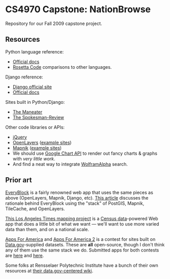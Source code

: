 # CS4970 Capstone: NationBrowse #

Repository for our Fall 2009 capstone project.

## Resources ##

Python language reference:
 * [Official docs](http://docs.python.org/)
 * [Rosetta Code](http://rosettacode.org/wiki/Category:Python) comparisons to other languages.

Django reference:
 * [Django official site](http://www.djangoproject.com/)
 * [Official docs](http://docs.djangoproject.com/)

Sites built in Python/Django:
 * [The Maneater](http://www.themaneater.com/)
 * [The Spokesman-Review](http://www.spokesman.com/)

Other code libraries or APIs:
 * [jQuery](http://docs.jquery.com/Main_Page)
 * [OpenLayers](http://trac.openlayers.org/wiki) ([example sites](http://openlayers.org/dev/examples/))
 * [Mapnik](http://trac.mapnik.org/) ([example sites](http://mapnik.org/demo/))
 * We should use [Google Chart API](http://code.google.com/apis/chart/) to render out fancy charts & graphs with <i>very little work</i>.
 * And find a neat way to integrate [WolframAlpha](http://www.wolframalpha.com/) search.

## Prior art ##

[EveryBlock](http://everyblock.com/) is a fairly renowned web app that uses the same pieces as above (OpenLayers, Mapnik, Django, etc). [This article](http://www.alistapart.com/articles/takecontrolofyourmaps) discusses the rationale behind EveryBlock using the "stack" of PostGIS, Mapnik, TileCache, and OpenLayers.

[This Los Angeles Times mapping project](http://projects.latimes.com/mapping-la/neighborhoods/) is a [Census data](http://factfinder.census.gov/home/saff/main.html)-powered Web app that does a little bit of what we want — we'll want to use more varied data than them, and on a national scale.

[Apps For America](http://www.sunlightlabs.com/contests/appsforamerica/) and [Apps For America 2](http://sunlightlabs.com/contests/appsforamerica2/) is a contest for sites built on [Data.gov](http://www.data.gov/)-supplied datasets. These are <b>all</b> open-source, though I don't think any of them use the same stack we do. Submitted apps for both contests are [here](http://www.sunlightlabs.com/contests/appsforamerica/apps/) and [here](http://sunlightlabs.com/contests/appsforamerica2/apps/).

Some folks at Rensselaer Polytechnic Institute have a bunch of their own resources at [their data.gov-centered wiki](http://data-gov.tw.rpi.edu/wiki/Main_Page).